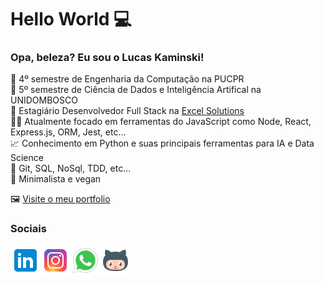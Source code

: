 # Hello World 💻

### Opa, beleza? Eu sou o Lucas Kaminski!

📒 4º semestre de Engenharia da Computação na PUCPR <br/>
📕 5º semestre de Ciência de Dados e Inteligência Artifical na UNIDOMBOSCO <br/>
💼 Estagiário Desenvolvedor Full Stack na [Excel Solutions](https://www.excelsolutions.com.br/) <br/>
👨‍💻 Atualmente focado em ferramentas do JavaScript como Node, React, Express.js, ORM, Jest, etc... <br/>
📈 Conhecimento em Python e suas principais ferramentas para IA e Data Science <br/>
🔧 Git, SQL, NoSql, TDD, etc... <br/>
🌱 Minimalista e vegan <br/>

🖼 [Visite o meu portfolio](http://www.lucaskaminski.com.br/)

### Sociais

<a href="https://www.linkedin.com/in/lucas-kaminski/" target="_blank">
  <img align="left" alt="Lucas Kaminski Linkdein" src="./icons/icons8-linkedin-48.png" />
</a>
<a href="https://www.instagram.com/kaminskizada" target="_blank">
  <img align="left" alt="Lucas Kaminski Instagram" src="./icons/icons8-instagram-48.png" />
</a>
<a href="https://api.whatsapp.com/send?phone=5541998119091" target="_blank">
  <img align="left" alt="Lucas Kaminski Whatsapp" src="./icons/icons8-whatsapp-48.png" />
</a>
<a href="https://www.github.com/lucas-kaminski" target="_blank">
  <img align="left" alt="Lucas Kaminski Github" src="./icons/icons8-github-2-48.png" />
</a>
